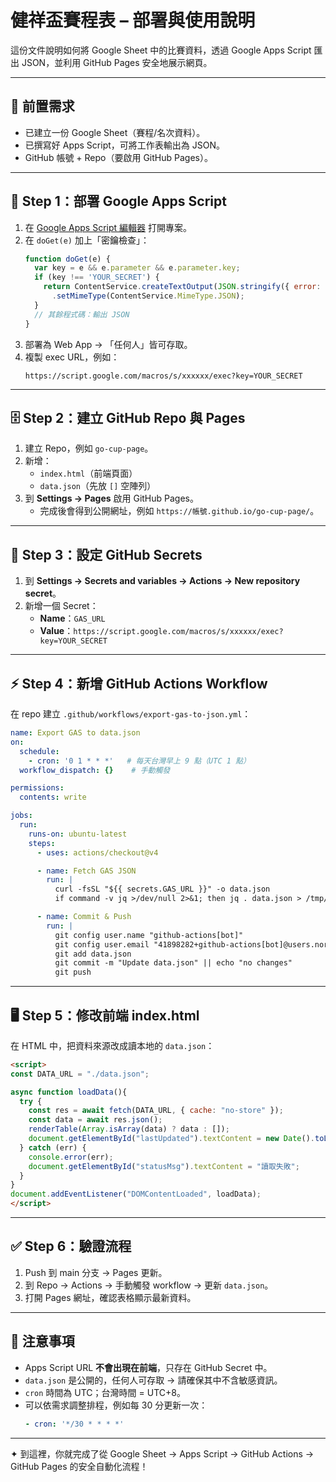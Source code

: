 # 健祥盃賽程表 – 部署與使用說明

這份文件說明如何將 Google Sheet 中的比賽資料，透過 Google Apps Script 匯出 JSON，並利用 GitHub Pages 安全地展示網頁。

---

## 🔧 前置需求
- 已建立一份 Google Sheet（賽程/名次資料）。  
- 已撰寫好 Apps Script，可將工作表輸出為 JSON。  
- GitHub 帳號 + Repo（要啟用 GitHub Pages）。  

---

## 🚀 Step 1：部署 Google Apps Script
1. 在 [Google Apps Script 編輯器](https://script.google.com/) 打開專案。  
2. 在 `doGet(e)` 加上「密鑰檢查」：
   ```js
   function doGet(e) {
     var key = e && e.parameter && e.parameter.key;
     if (key !== 'YOUR_SECRET') {
       return ContentService.createTextOutput(JSON.stringify({ error: 'Forbidden' }))
         .setMimeType(ContentService.MimeType.JSON);
     }
     // 其餘程式碼：輸出 JSON
   }
   ```
3. 部署為 Web App → 「任何人」皆可存取。  
4. 複製 exec URL，例如：
   ```
   https://script.google.com/macros/s/xxxxxx/exec?key=YOUR_SECRET
   ```

---

## 🗄 Step 2：建立 GitHub Repo 與 Pages
1. 建立 Repo，例如 `go-cup-page`。  
2. 新增：
   - `index.html`（前端頁面）  
   - `data.json`（先放 `[]` 空陣列）  
3. 到 **Settings → Pages** 啟用 GitHub Pages。  
   - 完成後會得到公開網址，例如 `https://帳號.github.io/go-cup-page/`。

---

## 🔑 Step 3：設定 GitHub Secrets
1. 到 **Settings → Secrets and variables → Actions → New repository secret**。  
2. 新增一個 Secret：  
   - **Name**：`GAS_URL`  
   - **Value**：`https://script.google.com/macros/s/xxxxxx/exec?key=YOUR_SECRET`

---

## ⚡ Step 4：新增 GitHub Actions Workflow
在 repo 建立 `.github/workflows/export-gas-to-json.yml`：

```yaml
name: Export GAS to data.json
on:
  schedule:
    - cron: '0 1 * * *'   # 每天台灣早上 9 點（UTC 1 點）
  workflow_dispatch: {}    # 手動觸發

permissions:
  contents: write

jobs:
  run:
    runs-on: ubuntu-latest
    steps:
      - uses: actions/checkout@v4

      - name: Fetch GAS JSON
        run: |
          curl -fsSL "${{ secrets.GAS_URL }}" -o data.json
          if command -v jq >/dev/null 2>&1; then jq . data.json > /tmp/tidy.json && mv /tmp/tidy.json data.json; fi

      - name: Commit & Push
        run: |
          git config user.name "github-actions[bot]"
          git config user.email "41898282+github-actions[bot]@users.noreply.github.com"
          git add data.json
          git commit -m "Update data.json" || echo "no changes"
          git push
```

---

## 🖥 Step 5：修改前端 index.html
在 HTML 中，把資料來源改成讀本地的 `data.json`：

```html
<script>
const DATA_URL = "./data.json";

async function loadData(){
  try {
    const res = await fetch(DATA_URL, { cache: "no-store" });
    const data = await res.json();
    renderTable(Array.isArray(data) ? data : []);
    document.getElementById("lastUpdated").textContent = new Date().toLocaleString("zh-TW");
  } catch (err) {
    console.error(err);
    document.getElementById("statusMsg").textContent = "讀取失敗";
  }
}
document.addEventListener("DOMContentLoaded", loadData);
</script>
```

---

## ✅ Step 6：驗證流程
1. Push 到 main 分支 → Pages 更新。  
2. 到 Repo → Actions → 手動觸發 workflow → 更新 `data.json`。  
3. 打開 Pages 網址，確認表格顯示最新資料。  

---

## 📌 注意事項
- Apps Script URL **不會出現在前端**，只存在 GitHub Secret 中。  
- `data.json` 是公開的，任何人可存取 → 請確保其中不含敏感資訊。  
- `cron` 時間為 UTC；台灣時間 = UTC+8。  
- 可以依需求調整排程，例如每 30 分更新一次：  
  ```yaml
  - cron: '*/30 * * * *'
  ```

---

✦ 到這裡，你就完成了從 Google Sheet → Apps Script → GitHub Actions → GitHub Pages 的安全自動化流程！
